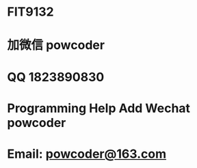 # FIT9132​
# 加微信 powcoder

# QQ 1823890830

# Programming Help Add Wechat powcoder

# Email: powcoder@163.com

